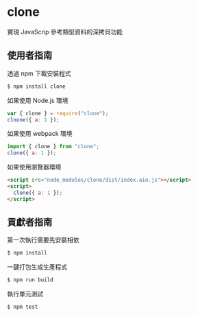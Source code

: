 # clone

實現 JavaScrip 參考類型資料的深拷貝功能

## 使用者指南

透過 npm 下載安裝程式

```bash
$ npm install clone
```

如果使用 Node.js 環境

```js
var { clone } = require("clone");
clnone({ a: 1 });
```

如果使用 webpack 環境

```js
import { clone } from "clone";
clone({ a: 1 });
```

如果使用瀏覽器環境

```html
<script src="node_modules/clone/dist/index.aio.js"></script>
<script>
  clone({ a: 1 });
</script>
```

## 貢獻者指南

第一次執行需要先安裝相依

```bash
$ npm install
```

一鍵打包生成生產程式

```bash
$ npm run build
```

執行單元測試

```bash
$ npm test
```
